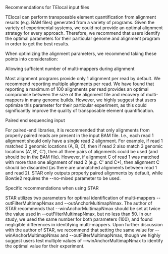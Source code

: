 Recommendations for TElocal input files

TElocal can perform transposable element quantification from alignment results (e.g. BAM files) generated from a variety of programs. Given the variety of experimental systems, we could not provide an optimal alignment strategy for every approach. Therefore, we recommend that users identify the optimal parameters for their particular genome and alignment program in order to get the best results.

When optimizing the alignment parameters, we recommend taking these points into consideration:

Allowing sufficient number of multi-mappers during alignment

Most alignment programs provide only 1 alignment per read by default. We recommend reporting multiple alignments per read. We have found that reporting a maximum of 100 alignments per read provides an optimal compromise between the size of the alignment file and recovery of multi-mappers in many genome builds. However, we highly suggest that users optimize this parameter for their particular experiment, as this could significantly improve the quality of transposable element quantification.

Paired end sequencing input

For paired-end libraries, it is recommended that only alignments from properly paired reads are present in the input BAM file. I.e., each read 1 alignment should only have a single read 2 alignment. For example, if read 1 matched 3 genomic locations (A, B, C), then if read 2 also match 3 genomic locations (A', B', C'), then all three pairs of alignments could be used (and should be in the BAM file). However, if alignment C of read 1 was matched with more than one alignment of read 2 (e.g. C' and C*), then alignment C should be discarded (as there are unmatched alignments between read 1 and read 2). STAR only outputs properly paired alignments by default, while Bowtie2 requires the --no-mixed parameter to be used.

Specific recommendations when using STAR

STAR utilizes two parameters for optimal identification of multi-mappers --outFilterMultimapNmax and --outAnchorMultimapNmax. The author of STAR recommends that --winAnchorMultimapNmax should be set at twice the value used in --outFilterMultimapNmax, but no less than 50. In our study, we used the same number for both parameters (100), and found negligible differences in identifying multi-mappers. Upon further discussion with the author of STAR, we recommend that setting the same value for --winAnchorMultimapNmax and --outFilterMultimapNmax, though we highly suggest users test multiple values of --winAnchorMultimapNmax to identify the optimal value for their experiment.